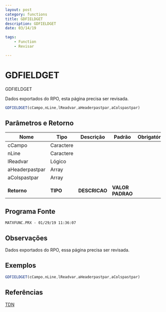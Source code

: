 ```yaml
---
layout: post
category: functions
title: GDFIELDGET
description: GDFIELDGET
date: 03/14/19

tags:
    - Function
    - Revisar

---
```

# GDFIELDGET

GDFIELDGET

Dados exportados do RPO, esta página precisa ser revisada.

```js
GDFIELDGET(cCampo,nLine,lReadvar,aHeaderpastpar,aColspastpar)
```

## Parâmetros e Retorno

| Nome        | Tipo         | Descrição                | Padrão       | Obrigatório | Referência |
| ----------  | ------------ | ------------------------ | ------------ | ----------- | ---------- |
| cCampo | Caractere |   |   |   |   |
| nLine | Caractere |   |   |   |   |
| lReadvar | Lógico |   |   |   |   |
| aHeaderpastpar | Array |   |   |   |   |
| aColspastpar | Array |   |   |   |   |
|             |              |                          |              |             |            |
| **Retorno** | **TIPO**   | **DESCRICAO** | **VALOR PADRAO** |             |            |

## Programa Fonte

    MATXFUNC.PRX - 01/29/19 11:36:07

## Observações

Dados exportados do RPO, essa página precisa ser revisada.

## Exemplos

```js
GDFIELDGET(cCampo,nLine,lReadvar,aHeaderpastpar,aColspastpar)
```

## Referências

[TDN](http://tdn.totvs.com/dosearchsite.action?queryString=GDFIELDGET)
